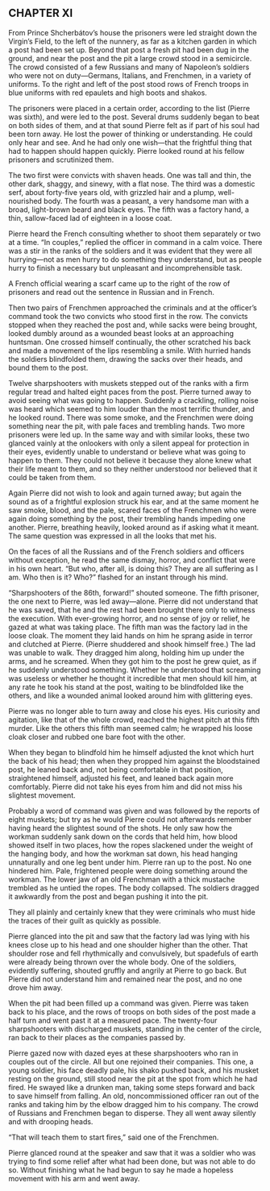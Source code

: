 ## CHAPTER XI

From Prince Shcherbátov’s house the prisoners were led straight down the
Virgin’s Field, to the left of the nunnery, as far as a kitchen garden
in which a post had been set up. Beyond that post a fresh pit had been
dug in the ground, and near the post and the pit a large crowd stood
in a semicircle. The crowd consisted of a few Russians and many
of Napoleon’s soldiers who were not on duty—Germans, Italians, and
Frenchmen, in a variety of uniforms. To the right and left of the post
stood rows of French troops in blue uniforms with red epaulets and high
boots and shakos.

The prisoners were placed in a certain order, according to the list
(Pierre was sixth), and were led to the post. Several drums suddenly
began to beat on both sides of them, and at that sound Pierre felt as
if part of his soul had been torn away. He lost the power of thinking or
understanding. He could only hear and see. And he had only one wish—that
the frightful thing that had to happen should happen quickly. Pierre
looked round at his fellow prisoners and scrutinized them.

The two first were convicts with shaven heads. One was tall and thin,
the other dark, shaggy, and sinewy, with a flat nose. The third was
a domestic serf, about forty-five years old, with grizzled hair and a
plump, well-nourished body. The fourth was a peasant, a very handsome
man with a broad, light-brown beard and black eyes. The fifth was a
factory hand, a thin, sallow-faced lad of eighteen in a loose coat.

Pierre heard the French consulting whether to shoot them separately or
two at a time. “In couples,” replied the officer in command in a calm
voice. There was a stir in the ranks of the soldiers and it was evident
that they were all hurrying—not as men hurry to do something they
understand, but as people hurry to finish a necessary but unpleasant and
incomprehensible task.

A French official wearing a scarf came up to the right of the row of
prisoners and read out the sentence in Russian and in French.

Then two pairs of Frenchmen approached the criminals and at the
officer’s command took the two convicts who stood first in the row. The
convicts stopped when they reached the post and, while sacks were being
brought, looked dumbly around as a wounded beast looks at an approaching
huntsman. One crossed himself continually, the other scratched his back
and made a movement of the lips resembling a smile. With hurried hands
the soldiers blindfolded them, drawing the sacks over their heads, and
bound them to the post.

Twelve sharpshooters with muskets stepped out of the ranks with a firm
regular tread and halted eight paces from the post. Pierre turned away
to avoid seeing what was going to happen. Suddenly a crackling, rolling
noise was heard which seemed to him louder than the most terrific
thunder, and he looked round. There was some smoke, and the Frenchmen
were doing something near the pit, with pale faces and trembling hands.
Two more prisoners were led up. In the same way and with similar looks,
these two glanced vainly at the onlookers with only a silent appeal for
protection in their eyes, evidently unable to understand or believe
what was going to happen to them. They could not believe it because they
alone knew what their life meant to them, and so they neither understood
nor believed that it could be taken from them.

Again Pierre did not wish to look and again turned away; but again the
sound as of a frightful explosion struck his ear, and at the same moment
he saw smoke, blood, and the pale, scared faces of the Frenchmen who
were again doing something by the post, their trembling hands impeding
one another. Pierre, breathing heavily, looked around as if asking what
it meant. The same question was expressed in all the looks that met his.

On the faces of all the Russians and of the French soldiers and officers
without exception, he read the same dismay, horror, and conflict that
were in his own heart. “But who, after all, is doing this? They are all
suffering as I am. Who then is it? Who?” flashed for an instant through
his mind.

“Sharpshooters of the 86th, forward!” shouted someone. The fifth
prisoner, the one next to Pierre, was led away—alone. Pierre did not
understand that he was saved, that he and the rest had been brought
there only to witness the execution. With ever-growing horror, and no
sense of joy or relief, he gazed at what was taking place. The fifth man
was the factory lad in the loose cloak. The moment they laid hands on
him he sprang aside in terror and clutched at Pierre. (Pierre shuddered
and shook himself free.) The lad was unable to walk. They dragged him
along, holding him up under the arms, and he screamed. When they got
him to the post he grew quiet, as if he suddenly understood something.
Whether he understood that screaming was useless or whether he thought
it incredible that men should kill him, at any rate he took his stand at
the post, waiting to be blindfolded like the others, and like a wounded
animal looked around him with glittering eyes.

Pierre was no longer able to turn away and close his eyes. His curiosity
and agitation, like that of the whole crowd, reached the highest pitch
at this fifth murder. Like the others this fifth man seemed calm; he
wrapped his loose cloak closer and rubbed one bare foot with the other.

When they began to blindfold him he himself adjusted the knot which
hurt the back of his head; then when they propped him against the
bloodstained post, he leaned back and, not being comfortable in that
position, straightened himself, adjusted his feet, and leaned back again
more comfortably. Pierre did not take his eyes from him and did not miss
his slightest movement.

Probably a word of command was given and was followed by the reports of
eight muskets; but try as he would Pierre could not afterwards remember
having heard the slightest sound of the shots. He only saw how the
workman suddenly sank down on the cords that held him, how blood showed
itself in two places, how the ropes slackened under the weight of the
hanging body, and how the workman sat down, his head hanging unnaturally
and one leg bent under him. Pierre ran up to the post. No one hindered
him. Pale, frightened people were doing something around the workman.
The lower jaw of an old Frenchman with a thick mustache trembled as he
untied the ropes. The body collapsed. The soldiers dragged it awkwardly
from the post and began pushing it into the pit.

They all plainly and certainly knew that they were criminals who must
hide the traces of their guilt as quickly as possible.

Pierre glanced into the pit and saw that the factory lad was lying with
his knees close up to his head and one shoulder higher than the other.
That shoulder rose and fell rhythmically and convulsively, but spadefuls
of earth were already being thrown over the whole body. One of the
soldiers, evidently suffering, shouted gruffly and angrily at Pierre to
go back. But Pierre did not understand him and remained near the post,
and no one drove him away.

When the pit had been filled up a command was given. Pierre was taken
back to his place, and the rows of troops on both sides of the post
made a half turn and went past it at a measured pace. The twenty-four
sharpshooters with discharged muskets, standing in the center of the
circle, ran back to their places as the companies passed by.

Pierre gazed now with dazed eyes at these sharpshooters who ran in
couples out of the circle. All but one rejoined their companies. This
one, a young soldier, his face deadly pale, his shako pushed back, and
his musket resting on the ground, still stood near the pit at the spot
from which he had fired. He swayed like a drunken man, taking some steps
forward and back to save himself from falling. An old, noncommissioned
officer ran out of the ranks and taking him by the elbow dragged him to
his company. The crowd of Russians and Frenchmen began to disperse. They
all went away silently and with drooping heads.

“That will teach them to start fires,” said one of the Frenchmen.

Pierre glanced round at the speaker and saw that it was a soldier who
was trying to find some relief after what had been done, but was not
able to do so. Without finishing what he had begun to say he made a
hopeless movement with his arm and went away.





